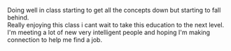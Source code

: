Doing well in class starting to get all the concepts down but starting to fall behind.  
Really enjoying this class i cant wait to take this education to the next level.  
I'm meeting a lot of new very intelligent people and hoping I'm making connection to help me find a job.

